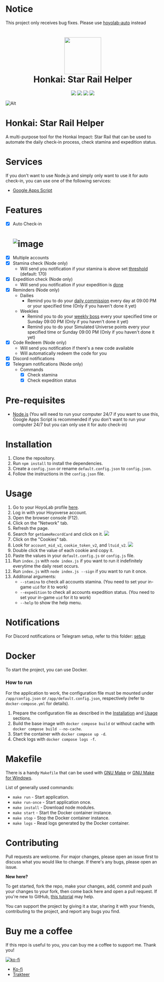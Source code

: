 # Notice
This project only receives bug fixes. Please use [hoyolab-auto](https://github.com/torikushiii/hoyolab-auto) instead

<h1 align="center">
    <img width="120" height="120" src="https://i.imgur.com/qidPCBf.png" alt=""><br>
    Honkai: Star Rail Helper
</h1>

<p align="center">
   <img src="https://img.shields.io/badge/NodeJS-20.2.0-green">
   <img src="https://img.shields.io/github/license/torikushiii/starrail-auto">
   <img src="https://img.shields.io/github/stars/torikushiii/starrail-auto">
   <a href="https://app.codacy.com/gh/torikushiii/starrail-auto/dashboard?utm_source=gh&utm_medium=referral&utm_content=&utm_campaign=Badge_grade"><img src="https://app.codacy.com/project/badge/Grade/8bf05ddfba214bd2b7dbdcd28600e2c9"/></a>
</p>

![Alt](https://repobeats.axiom.co/api/embed/258364749d69138ce925035dfe396bac085e8f1f.svg "Repobeats analytics image")

# Honkai: Star Rail Helper

A multi-purpose tool for the Honkai Impact: Star Rail that can be used to automate the daily check-in process, check stamina and expedition status.

# Services
If you don't want to use Node.js and simply only want to use it for auto check-in, you can use one of the following services:
- [Google Apps Script](https://github.com/torikushiii/starrail-auto/tree/master/services/google-script)

# Features
- [x] Auto Check-in
    # ![image](https://github.com/torikushiii/starrail-auto/assets/21153445/08635e37-9d78-433d-9e90-1c0ae0fd6242)
- [x] Multiple accounts
- [x] Stamina check (Node only)
    - Will send you notification if your stamina is above set [threshold](https://i.imgur.com/EFPVkI9.png) (default: 170)
- [x] Expedition check (Node only)
    - Will send you notification if your expedition is [done](https://i.imgur.com/qjFWrdl.png)
- [x] Reminders (Node only)
    - Dailies
        - Remind you to do your [daily commission](https://i.imgur.com/5kEqkTG.png) every day at 09:00 PM or your specified time (Only if you haven't done it yet)
    - Weeklies
        - Remind you to do your [weekly boss](https://i.imgur.com/0aoC7bu.png) every your specified time or Sunday 09:00 PM (Only if you haven't done it yet)
        - Remind you to do your Simulated Universe points every your specified time or Sunday 09:00 PM (Only if you haven't done it yet)
- [x] Code Redeem (Node only)
    - Will send you notification if there's a new code available
    - Will automatically redeem the code for you
- [x] Discord notifications
- [x] Telegram notifications (Node only)
    - Commands
        - [x] Check stamina
        - [x] Check expedition status

# Pre-requisites
- [Node.js](https://nodejs.org/en/) (You will need to run your computer 24/7 if you want to use this, Google Apps Script is recommended if you don't want to run your computer 24/7 but you can only use it for auto check-in)

# Installation
1. Clone the repository.
2. Run `npm install` to install the dependencies.
3. Create a `config.json` or rename `default.config.json` to `config.json`.
4. Follow the instructions in the `config.json` file.

# Usage
1. Go to your HoyoLab profile [here](https://www.hoyolab.com/accountCenter/postList).
2. Log in with your Hoyoverse account.
3. Open the browser console (F12).
4. Click on the "Network" tab.
5. Refresh the page.
6. Search for `getGameRecordCard` and click on it.
    ![](https://github.com/torikushiii/hoyolab-auto/assets/21153445/e0c37bb0-e1ff-4fda-8584-5b51e9b89c6c)
7. Click on the "Cookies" tab.
8. Look for `account_mid_v2`, `cookie_token_v2`, and `ltuid_v2`.
    ![](https://github.com/torikushiii/hoyolab-auto/assets/21153445/eaa1c456-0fce-4143-90c4-b7dfe4d146c0)
9. Double click the value of each cookie and copy it.
10. Paste the values in your `default.config.js` or `config.js` file.
11. Run `index.js` with `node index.js` if you want to run it indefinitely everytime the daily reset occurs.
12. Run `index.js` with `node index.js --sign` if you want to run it once.
13. Additonal arguments:
    - `--stamina` to check all accounts stamina. (You need to set your in-game `uid` for it to work)
    - `--expedition` to check all accounts expedition status. (You need to set your in-game `uid` for it to work)
    - `--help` to show the help menu.

# Notifications
For Discord notifications or Telegram setup, refer to this folder: [setup](https://github.com/torikushiii/starrail-auto/tree/master/setup)

# Docker
To start the project, you can use Docker.

### How to run
For the application to work, the configuration file must be mounted under `/app/config.json` or `/app/default.config.json`, respectively (refer to `docker-compose.yml` for details).

1. Prepare the configuration file as described in the [Installation](#installation) and [Usage](#usage) sections.
2. Build the base image with `docker compose build` or without cache with `docker compose build --no-cache`.
3. Start the container with `docker compose up -d`.
4. Check logs with `docker compose logs -f`.

# Makefile
There is a handy `Makefile` that can be used with [GNU Make](https://www.gnu.org/software/make/) or [GNU Make for Windows](https://community.chocolatey.org/packages/make).

List of generally used commands:
- `make run` - Start application.
- `make run-once` - Start application once.
- `make install` - Download node modules.
- `make start` - Start the Docker container instance.
- `make stop` - Stop the Docker container instance.
- `make logs` - Read logs generated by the Docker container.

# Contributing
Pull requests are welcome. For major changes, please open an issue first to discuss what you would like to change. If there's any bugs, please open an issue.

**New here?**

To get started, fork the repo, make your changes, add, commit and push your changes to your fork, then come back here and open a pull request. If you're new to GitHub, [this tutorial](https://www.freecodecamp.org/news/how-to-make-your-first-pull-request-on-github-3#let-s-make-our-first-pull-request-) may help.

You can support the project by giving it a star, sharing it with your friends, contributing to the project, and report any bugs you find.

# Buy me a coffee
If this repo is useful to you, you can buy me a coffee to support me. Thank you!

[![ko-fi](https://ko-fi.com/img/githubbutton_sm.svg)](https://ko-fi.com/torikushiii)

- [Ko-fi](https://ko-fi.com/torikushiii)
- [Trakteer](https://trakteer.id/torikushiii)
